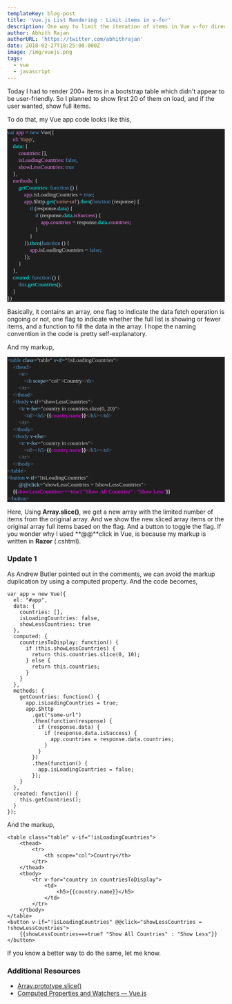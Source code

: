 ```yaml
---
templateKey: blog-post
title: 'Vue.js List Rendering : Limit items in v-for'
description: One way to limit the iteration of items in Vue v-for directive.
author: Abhith Rajan
authorURL: 'https://twitter.com/abhithrajan'
date: 2018-02-27T18:25:00.000Z
image: /img/vuejs.png
tags:
  - vue
  - javascript
---
```

Today I had to render 200+ items in a bootstrap table which didn't appear to be user-friendly. So I planned to show first 20 of them on load, and if the user wanted, show full items.

To do that, my Vue app code looks like this,
<pre style="font-family:Fantasque Sans Mono;font-size:13;color:gainsboro;background:#1e1e1e;"><span style="color:#569cd6;">var</span>&nbsp;<span style="color:violet;">app</span>&nbsp;<span style="color:#b4b4b4;">=</span>&nbsp;<span style="color:#569cd6;">new</span>&nbsp;<span style="color:lightgray;">Vue</span>({
&nbsp;&nbsp;&nbsp;&nbsp;<span style="color:violet;">el</span>:&nbsp;<span style="color:#d69d85;">&#39;#app&#39;</span>,
&nbsp;&nbsp;&nbsp;&nbsp;<span style="color:cyan;">data</span>:&nbsp;{
&nbsp;&nbsp;&nbsp;&nbsp;&nbsp;&nbsp;&nbsp;&nbsp;<span style="color:violet;">countries</span>:&nbsp;[],
&nbsp;&nbsp;&nbsp;&nbsp;&nbsp;&nbsp;&nbsp;&nbsp;<span style="color:violet;">isLoadingCountries</span>:&nbsp;<span style="color:#569cd6;">false</span>,
&nbsp;&nbsp;&nbsp;&nbsp;&nbsp;&nbsp;&nbsp;&nbsp;<span style="color:violet;">showLessCountries</span>:&nbsp;<span style="color:#569cd6;">true</span>
&nbsp;&nbsp;&nbsp;&nbsp;},
&nbsp;&nbsp;&nbsp;&nbsp;<span style="color:violet;">methods</span>:&nbsp;{
&nbsp;&nbsp;&nbsp;&nbsp;&nbsp;&nbsp;&nbsp;&nbsp;<span style="color:cyan;">getCountries</span>:&nbsp;<span style="color:#569cd6;">function</span>&nbsp;()&nbsp;{
&nbsp;&nbsp;&nbsp;&nbsp;&nbsp;&nbsp;&nbsp;&nbsp;&nbsp;&nbsp;&nbsp;&nbsp;<span style="color:violet;">app</span>.<span style="color:lightgray;">isLoadingCountries</span>&nbsp;<span style="color:#b4b4b4;">=</span>&nbsp;<span style="color:#569cd6;">true</span>;
&nbsp;&nbsp;&nbsp;&nbsp;&nbsp;&nbsp;&nbsp;&nbsp;&nbsp;&nbsp;&nbsp;&nbsp;<span style="color:violet;">app</span>.<span style="color:lightgray;">$http</span>.<span style="color:cyan;">get</span>(<span style="color:#d69d85;">&#39;some-url&#39;</span>).<span style="color:cyan;">then</span>(<span style="color:#569cd6;">function</span>&nbsp;(response)&nbsp;{
&nbsp;&nbsp;&nbsp;&nbsp;&nbsp;&nbsp;&nbsp;&nbsp;&nbsp;&nbsp;&nbsp;&nbsp;&nbsp;&nbsp;&nbsp;&nbsp;<span style="color:#569cd6;">if</span>&nbsp;(response.<span style="color:cyan;">data</span>)&nbsp;{
&nbsp;&nbsp;&nbsp;&nbsp;&nbsp;&nbsp;&nbsp;&nbsp;&nbsp;&nbsp;&nbsp;&nbsp;&nbsp;&nbsp;&nbsp;&nbsp;&nbsp;&nbsp;&nbsp;&nbsp;<span style="color:#569cd6;">if</span>&nbsp;(response.<span style="color:cyan;">data</span>.<span style="color:violet;">isSuccess</span>)&nbsp;{
&nbsp;&nbsp;&nbsp;&nbsp;&nbsp;&nbsp;&nbsp;&nbsp;&nbsp;&nbsp;&nbsp;&nbsp;&nbsp;&nbsp;&nbsp;&nbsp;&nbsp;&nbsp;&nbsp;&nbsp;&nbsp;&nbsp;&nbsp;&nbsp;<span style="color:violet;">app</span>.<span style="color:violet;">countries</span>&nbsp;<span style="color:#b4b4b4;">=</span>&nbsp;response.<span style="color:cyan;">data</span>.<span style="color:violet;">countries</span>;
&nbsp;&nbsp;&nbsp;&nbsp;&nbsp;&nbsp;&nbsp;&nbsp;&nbsp;&nbsp;&nbsp;&nbsp;&nbsp;&nbsp;&nbsp;&nbsp;&nbsp;&nbsp;&nbsp;&nbsp;}
&nbsp;&nbsp;&nbsp;&nbsp;&nbsp;&nbsp;&nbsp;&nbsp;&nbsp;&nbsp;&nbsp;&nbsp;&nbsp;&nbsp;&nbsp;&nbsp;}
&nbsp;&nbsp;&nbsp;&nbsp;&nbsp;&nbsp;&nbsp;&nbsp;&nbsp;&nbsp;&nbsp;&nbsp;}).<span style="color:cyan;">then</span>(<span style="color:#569cd6;">function</span>&nbsp;()&nbsp;{
&nbsp;&nbsp;&nbsp;&nbsp;&nbsp;&nbsp;&nbsp;&nbsp;&nbsp;&nbsp;&nbsp;&nbsp;&nbsp;&nbsp;&nbsp;&nbsp;<span style="color:violet;">app</span>.<span style="color:lightgray;">isLoadingCountries</span>&nbsp;<span style="color:#b4b4b4;">=</span>&nbsp;<span style="color:#569cd6;">false</span>;
&nbsp;&nbsp;&nbsp;&nbsp;&nbsp;&nbsp;&nbsp;&nbsp;&nbsp;&nbsp;&nbsp;&nbsp;});
&nbsp;&nbsp;&nbsp;&nbsp;&nbsp;&nbsp;&nbsp;&nbsp;}
&nbsp;&nbsp;&nbsp;&nbsp;},
&nbsp;&nbsp;&nbsp;&nbsp;<span style="color:cyan;">created</span>:&nbsp;<span style="color:#569cd6;">function</span>&nbsp;()&nbsp;{
&nbsp;&nbsp;&nbsp;&nbsp;&nbsp;&nbsp;&nbsp;&nbsp;<span style="color:#569cd6;">this</span>.<span style="color:cyan;">getCountries</span>();
&nbsp;&nbsp;&nbsp;&nbsp;}
})</pre>

Basically, it contains an array, one flag to indicate the data fetch operation is ongoing or not, one flag to indicate whether the full list is showing or fewer items, and a function to fill the data in the array. I hope the naming convention in the code is pretty self-explanatory.

And my markup,
<pre style="font-family:Fantasque Sans Mono;font-size:13;color:gainsboro;background:#1e1e1e;"><span style="color:gray;">&lt;</span><span style="color:#569cd6;">table</span>&nbsp;<span style="color:#9cdcfe;">class</span><span style="color:#b4b4b4;">=</span><span style="color:#c8c8c8;">&quot;table&quot;</span>&nbsp;<span style="color:#9cdcfe;">v-if</span><span style="color:#b4b4b4;">=</span><span style="color:#c8c8c8;">&quot;!isLoadingCountries&quot;</span><span style="color:gray;">&gt;</span>
&nbsp;&nbsp;&nbsp;&nbsp;<span style="color:gray;">&lt;</span><span style="color:#569cd6;">thead</span><span style="color:gray;">&gt;</span>
&nbsp;&nbsp;&nbsp;&nbsp;&nbsp;&nbsp;&nbsp;&nbsp;<span style="color:gray;">&lt;</span><span style="color:#569cd6;">tr</span><span style="color:gray;">&gt;</span>
&nbsp;&nbsp;&nbsp;&nbsp;&nbsp;&nbsp;&nbsp;&nbsp;&nbsp;&nbsp;&nbsp;&nbsp;<span style="color:gray;">&lt;</span><span style="color:#569cd6;">th</span>&nbsp;<span style="color:#9cdcfe;">scope</span><span style="color:#b4b4b4;">=</span><span style="color:#c8c8c8;">&quot;col&quot;</span><span style="color:gray;">&gt;</span>Country<span style="color:gray;">&lt;/</span><span style="color:#569cd6;">th</span><span style="color:gray;">&gt;</span>
&nbsp;&nbsp;&nbsp;&nbsp;&nbsp;&nbsp;&nbsp;&nbsp;<span style="color:gray;">&lt;/</span><span style="color:#569cd6;">tr</span><span style="color:gray;">&gt;</span>
&nbsp;&nbsp;&nbsp;&nbsp;<span style="color:gray;">&lt;/</span><span style="color:#569cd6;">thead</span><span style="color:gray;">&gt;</span>
&nbsp;&nbsp;&nbsp;&nbsp;<span style="color:gray;">&lt;</span><span style="color:#569cd6;">tbody</span>&nbsp;<span style="color:#9cdcfe;">v-if</span><span style="color:#b4b4b4;">=</span><span style="color:#c8c8c8;">&quot;showLessCountries&quot;</span><span style="color:gray;">&gt;</span>
&nbsp;&nbsp;&nbsp;&nbsp;&nbsp;&nbsp;&nbsp;&nbsp;<span style="color:gray;">&lt;</span><span style="color:#569cd6;">tr</span>&nbsp;<span style="color:#9cdcfe;">v-for</span><span style="color:#b4b4b4;">=</span><span style="color:#c8c8c8;">&quot;country&nbsp;in&nbsp;countries.slice(0,&nbsp;20)&quot;</span><span style="color:gray;">&gt;</span>
&nbsp;&nbsp;&nbsp;&nbsp;&nbsp;&nbsp;&nbsp;&nbsp;&nbsp;&nbsp;&nbsp;&nbsp;<span style="color:gray;">&lt;</span><span style="color:#569cd6;">td</span><span style="color:gray;">&gt;&lt;</span><span style="color:#569cd6;">h5</span><span style="color:gray;">&gt;</span><span style="font-weight:bold;">{{</span><span style="color:magenta;">country.name</span><span style="font-weight:bold;">}}</span><span style="color:gray;">&lt;/</span><span style="color:#569cd6;">h5</span><span style="color:gray;">&gt;&lt;/</span><span style="color:#569cd6;">td</span><span style="color:gray;">&gt;</span>
&nbsp;&nbsp;&nbsp;&nbsp;&nbsp;&nbsp;&nbsp;&nbsp;<span style="color:gray;">&lt;/</span><span style="color:#569cd6;">tr</span><span style="color:gray;">&gt;</span>
&nbsp;&nbsp;&nbsp;&nbsp;<span style="color:gray;">&lt;/</span><span style="color:#569cd6;">tbody</span><span style="color:gray;">&gt;</span>
&nbsp;&nbsp;&nbsp;&nbsp;<span style="color:gray;">&lt;</span><span style="color:#569cd6;">tbody</span>&nbsp;<span style="color:#9cdcfe;">v-else</span><span style="color:gray;">&gt;</span>
&nbsp;&nbsp;&nbsp;&nbsp;&nbsp;&nbsp;&nbsp;&nbsp;<span style="color:gray;">&lt;</span><span style="color:#569cd6;">tr</span>&nbsp;<span style="color:#9cdcfe;">v-for</span><span style="color:#b4b4b4;">=</span><span style="color:#c8c8c8;">&quot;country&nbsp;in&nbsp;countries&quot;</span><span style="color:gray;">&gt;</span>
&nbsp;&nbsp;&nbsp;&nbsp;&nbsp;&nbsp;&nbsp;&nbsp;&nbsp;&nbsp;&nbsp;&nbsp;<span style="color:gray;">&lt;</span><span style="color:#569cd6;">td</span><span style="color:gray;">&gt;&lt;</span><span style="color:#569cd6;">h5</span><span style="color:gray;">&gt;</span><span style="font-weight:bold;">{{</span><span style="color:magenta;">country.name</span><span style="font-weight:bold;">}}</span><span style="color:gray;">&lt;/</span><span style="color:#569cd6;">h5</span><span style="color:gray;">&gt;&lt;/</span><span style="color:#569cd6;">td</span><span style="color:gray;">&gt;</span>
&nbsp;&nbsp;&nbsp;&nbsp;&nbsp;&nbsp;&nbsp;&nbsp;<span style="color:gray;">&lt;/</span><span style="color:#569cd6;">tr</span><span style="color:gray;">&gt;</span>
&nbsp;&nbsp;&nbsp;&nbsp;<span style="color:gray;">&lt;/</span><span style="color:#569cd6;">tbody</span><span style="color:gray;">&gt;</span>
<span style="color:gray;">&lt;/</span><span style="color:#569cd6;">table</span><span style="color:gray;">&gt;</span>
<span style="color:gray;">&lt;</span><span style="color:#569cd6;">button</span>&nbsp;<span style="color:#9cdcfe;">v-if</span><span style="color:#b4b4b4;">=</span><span style="color:#c8c8c8;">&quot;!isLoadingCountries&quot;</span>
&nbsp;&nbsp;&nbsp;&nbsp;&nbsp;&nbsp;&nbsp;&nbsp;<span style="color:#9cdcfe;">@@click</span><span style="color:#b4b4b4;">=</span><span style="color:#c8c8c8;">&quot;showLessCountries&nbsp;=&nbsp;!showLessCountries&quot;</span><span style="color:gray;">&gt;</span>
&nbsp;&nbsp;&nbsp;&nbsp;<span style="font-weight:bold;">{{</span><span style="color:magenta;">showLessCountries===true?</span>&nbsp;<span style="color:magenta;">&quot;Show</span>&nbsp;<span style="color:magenta;">All</span>&nbsp;<span style="color:magenta;">Countries&quot;</span>&nbsp;<span style="color:magenta;">:</span>&nbsp;<span style="color:magenta;">&quot;Show</span>&nbsp;<span style="color:magenta;">Less&quot;</span><span style="font-weight:bold;">}}</span>
<span style="color:gray;">&lt;/</span><span style="color:#569cd6;">button</span><span style="color:gray;">&gt;</span></pre>
Here, Using **Array.slice()**, we get a new array with the limited number of items from the original array. And we show the new sliced array items or the original array full items based on the flag. And a button to toggle the flag. If you wonder why I used **@@**click in Vue, is because my markup is written in **Razor** (.cshtml).

### Update 1

As Andrew Butler pointed out in the comments, we can avoid the markup duplication by using a computed property. And the code becomes,

    var app = new Vue({
      el: "#app",
      data: {
        countries: [],
        isLoadingCountries: false,
        showLessCountries: true
      },
      computed: {
        countriesToDisplay: function() {
          if (this.showLessCountries) {
            return this.countries.slice(0, 10);
          } else {
            return this.countries;
          }
        }
      },
      methods: {
        getCountries: function() {
          app.isLoadingCountries = true;
          app.$http
            .get("some-url")
            .then(function(response) {
              if (response.data) {
                if (response.data.isSuccess) {
                  app.countries = response.data.countries;
                }
              }
            })
            .then(function() {
              app.isLoadingCountries = false;
            });
        }
      },
      created: function() {
        this.getCountries();
      }
    });

And the markup,

    <table class="table" v-if="!isLoadingCountries">
        <thead>
            <tr>
                <th scope="col">Country</th>
            </tr>
        </thead>
        <tbody>
            <tr v-for="country in countriesToDisplay">
                <td>
                    <h5>{{country.name}}</h5>
                </td>
            </tr>
        </tbody>
    </table>
    <button v-if="!isLoadingCountries" @@click="showLessCountries = !showLessCountries">
        {{showLessCountries===true? "Show All Countries" : "Show Less"}}
    </button>

If you know a better way to do the same, let me know.

### Additional Resources

- [Array.prototype.slice()](https://developer.mozilla.org/en-US/docs/Web/JavaScript/Reference/Global_Objects/Array/slice)
- [Computed Properties and Watchers — Vue.js](https://vuejs.org/v2/guide/computed.html)
